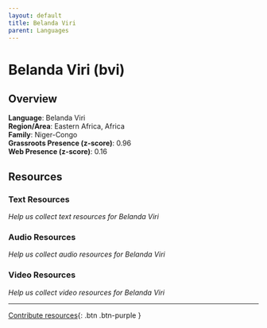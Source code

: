 ```yaml
---
layout: default
title: Belanda Viri
parent: Languages
---
```


# Belanda Viri (bvi)

## Overview

**Language**: Belanda Viri  
**Region/Area**: Eastern Africa, Africa  
**Family**: Niger-Congo  
**Grassroots Presence (z-score)**: 0.96  
**Web Presence (z-score)**: 0.16  

## Resources

### Text Resources
*Help us collect text resources for Belanda Viri*

### Audio Resources
*Help us collect audio resources for Belanda Viri*

### Video Resources
*Help us collect video resources for Belanda Viri*

---

[Contribute resources](https://forms.office.com/e/1SfLJx3u1r){: .btn .btn-purple }
